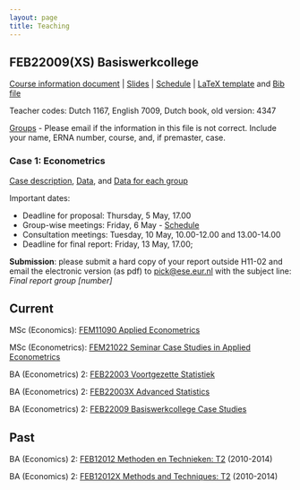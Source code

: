 ```yaml
---
layout: page
title: Teaching
---
```


FEB22009(XS) Basiswerkcollege
-----
[Course information document](/Basisweco/FEB22009_Course_information.pdf) | [Slides](/Basisweco/FEB22009_slides.pdf) |
[Schedule](/Basisweco/Schedule_basiswerkcollege.pdf) | [LaTeX template](/Basisweco/Basisweco_template.tex) and [Bib file](/Basisweco/Basisweco.bib)

Teacher codes: Dutch 1167, English 7009, Dutch book, old version: 4347

[Groups](/Basisweco/Groups1.txt) - Please email if the information in this file is not correct. Include your name, ERNA number, course, and, if premaster, case.

### Case 1: Econometrics

[Case description](/Basisweco/Case_1_description.pdf), [Data](/Basisweco/UK_house_prices.xls), and [Data for each group](/Basisweco/Group_data.xls)

Important dates: 

* Deadline for proposal: Thursday, 5 May, 17.00
* Group-wise meetings: Friday, 6 May - [Schedule](/Basisweco/Group_meetings.txt)
* Consultation meetings: Tuesday, 10 May, 10.00-12.00 and 13.00-14.00
* Deadline for final report: Friday, 13 May, 17.00; 

**Submission**: please submit a hard copy of your report outside H11-02 and email the electronic version (as pdf) to pick@ese.eur.nl with the subject line: *Final report group [number]*
 
Current
------

MSc (Economics): [FEM11090 Applied Econometrics](https://courses.eur.nl/#/2015-2016/detail/FEM11090)

MSc (Econometrics): [FEM21022 Seminar Case Studies in Applied Econometrics](https://courses.eur.nl/#/2015-2016/detail/FEM21022)

BA (Econometrics) 2: [FEB22003 Voortgezette Statistiek](https://courses.eur.nl/#/2014-2015/detail/FEB22003)

BA (Econometrics) 2: [FEB22003X Advanced Statistics](https://courses.eur.nl/#/2014-2015/detail/FEB22003X)

BA (Econometrics) 2: [FEB22009 Basiswerkcollege Case Studies](https://courses.eur.nl/#/2014-2015/detail/FEB22009)



Past
----

BA (Economics) 2: [FEB12012 Methoden en Technieken: T2](http://ese.sin-online.nl/studiegids/history.html?action2=show_course&course=FEB12012-13) (2010-2014)

BA (Economics) 2: [FEB12012X Methods and Techniques: T2](http://ese.sin-online.nl/studiegids/history.html?action2=show_course&course=FEB12012X-13) (2010-2014)

